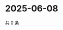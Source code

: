 # 2025-06-08

共 0 条

<!-- BEGIN ZHIHUVIDEO -->
<!-- 最后更新时间 Sun Jun 08 2025 16:13:40 GMT+0800 (China Standard Time) -->

<!-- END ZHIHUVIDEO -->
